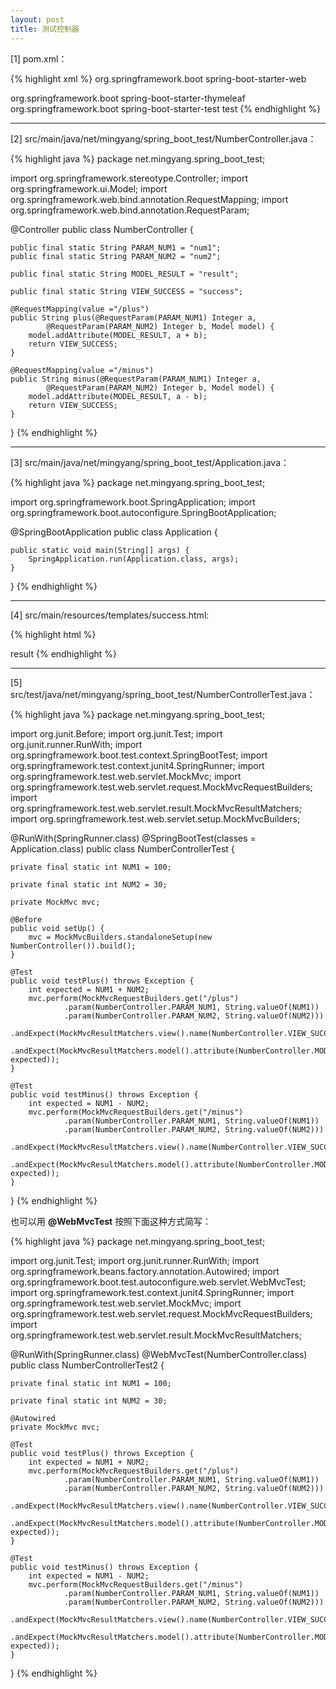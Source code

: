 ```yaml
---
layout: post
title: 测试控制器
---
```


[1] pom.xml：

{% highlight xml %}
<dependency>
    <groupId>org.springframework.boot</groupId>
    <artifactId>spring-boot-starter-web</artifactId>
</dependency>

<dependency>
    <groupId>org.springframework.boot</groupId>
    <artifactId>spring-boot-starter-thymeleaf</artifactId>
</dependency>

<dependency>
    <groupId>org.springframework.boot</groupId>
    <artifactId>spring-boot-starter-test</artifactId>
    <scope>test</scope>
</dependency>
{% endhighlight %}

---

[2] src/main/java/net/mingyang/spring_boot_test/NumberController.java：

{% highlight java %}
package net.mingyang.spring_boot_test;

import org.springframework.stereotype.Controller;
import org.springframework.ui.Model;
import org.springframework.web.bind.annotation.RequestMapping;
import org.springframework.web.bind.annotation.RequestParam;

@Controller
public class NumberController {
    
    public final static String PARAM_NUM1 = "num1"; 
    public final static String PARAM_NUM2 = "num2";
    
    public final static String MODEL_RESULT = "result";
    
    public final static String VIEW_SUCCESS = "success";

    @RequestMapping(value ="/plus")
    public String plus(@RequestParam(PARAM_NUM1) Integer a, 
            @RequestParam(PARAM_NUM2) Integer b, Model model) {
        model.addAttribute(MODEL_RESULT, a + b);
        return VIEW_SUCCESS;
    }
    
    @RequestMapping(value ="/minus")
    public String minus(@RequestParam(PARAM_NUM1) Integer a, 
            @RequestParam(PARAM_NUM2) Integer b, Model model) {
        model.addAttribute(MODEL_RESULT, a - b);
        return VIEW_SUCCESS;
    }
}
{% endhighlight %}

---

[3] src/main/java/net/mingyang/spring_boot_test/Application.java：

{% highlight java %}
package net.mingyang.spring_boot_test;

import org.springframework.boot.SpringApplication;
import org.springframework.boot.autoconfigure.SpringBootApplication;

@SpringBootApplication
public class Application {
    
    public static void main(String[] args) {
        SpringApplication.run(Application.class, args);
    }
}
{% endhighlight %}

---

[4] src/main/resources/templates/success.html:

{% highlight html %}
<!DOCTYPE HTML>
<html lang="zh-CN" xmlns:th="http://www.thymeleaf.org">
<head>
    <meta http-equiv="Content-Type" content="text/html; charset=UTF-8" />
    <meta name="viewport" content="width=device-width, initial-scale=1" />
</head>
<body>
    <span th:text="${result}">result</span>
</body>
</html>
{% endhighlight %}

---

[5] src/test/java/net/mingyang/spring_boot_test/NumberControllerTest.java：

{% highlight java %}
package net.mingyang.spring_boot_test;

import org.junit.Before;
import org.junit.Test;
import org.junit.runner.RunWith;
import org.springframework.boot.test.context.SpringBootTest;
import org.springframework.test.context.junit4.SpringRunner;
import org.springframework.test.web.servlet.MockMvc;
import org.springframework.test.web.servlet.request.MockMvcRequestBuilders;
import org.springframework.test.web.servlet.result.MockMvcResultMatchers;
import org.springframework.test.web.servlet.setup.MockMvcBuilders;

@RunWith(SpringRunner.class)
@SpringBootTest(classes = Application.class)
public class NumberControllerTest {
    
    private final static int NUM1 = 100;
    
    private final static int NUM2 = 30;
    
    private MockMvc mvc;

    @Before
    public void setUp() {  
        mvc = MockMvcBuilders.standaloneSetup(new NumberController()).build();  
    }
    
    @Test
    public void testPlus() throws Exception {
        int expected = NUM1 + NUM2;
        mvc.perform(MockMvcRequestBuilders.get("/plus")
                .param(NumberController.PARAM_NUM1, String.valueOf(NUM1))
                .param(NumberController.PARAM_NUM2, String.valueOf(NUM2)))
            .andExpect(MockMvcResultMatchers.view().name(NumberController.VIEW_SUCCESS))
            .andExpect(MockMvcResultMatchers.model().attribute(NumberController.MODEL_RESULT, expected));
    }
    
    @Test
    public void testMinus() throws Exception {
        int expected = NUM1 - NUM2;
        mvc.perform(MockMvcRequestBuilders.get("/minus")
                .param(NumberController.PARAM_NUM1, String.valueOf(NUM1))
                .param(NumberController.PARAM_NUM2, String.valueOf(NUM2)))
            .andExpect(MockMvcResultMatchers.view().name(NumberController.VIEW_SUCCESS))
            .andExpect(MockMvcResultMatchers.model().attribute(NumberController.MODEL_RESULT, expected));
    }
}
{% endhighlight %}

也可以用 **@WebMvcTest** 按照下面这种方式简写：

{% highlight java %}
package net.mingyang.spring_boot_test;

import org.junit.Test;
import org.junit.runner.RunWith;
import org.springframework.beans.factory.annotation.Autowired;
import org.springframework.boot.test.autoconfigure.web.servlet.WebMvcTest;
import org.springframework.test.context.junit4.SpringRunner;
import org.springframework.test.web.servlet.MockMvc;
import org.springframework.test.web.servlet.request.MockMvcRequestBuilders;
import org.springframework.test.web.servlet.result.MockMvcResultMatchers;

@RunWith(SpringRunner.class)
@WebMvcTest(NumberController.class)
public class NumberControllerTest2 {
    
    private final static int NUM1 = 100;
    
    private final static int NUM2 = 30;
    
    @Autowired
    private MockMvc mvc;
    
    @Test
    public void testPlus() throws Exception {
        int expected = NUM1 + NUM2;
        mvc.perform(MockMvcRequestBuilders.get("/plus")
                .param(NumberController.PARAM_NUM1, String.valueOf(NUM1))
                .param(NumberController.PARAM_NUM2, String.valueOf(NUM2)))
            .andExpect(MockMvcResultMatchers.view().name(NumberController.VIEW_SUCCESS))
            .andExpect(MockMvcResultMatchers.model().attribute(NumberController.MODEL_RESULT, expected));
    }
    
    @Test
    public void testMinus() throws Exception {
        int expected = NUM1 - NUM2;
        mvc.perform(MockMvcRequestBuilders.get("/minus")
                .param(NumberController.PARAM_NUM1, String.valueOf(NUM1))
                .param(NumberController.PARAM_NUM2, String.valueOf(NUM2)))
            .andExpect(MockMvcResultMatchers.view().name(NumberController.VIEW_SUCCESS))
            .andExpect(MockMvcResultMatchers.model().attribute(NumberController.MODEL_RESULT, expected));
    }
}
{% endhighlight %}